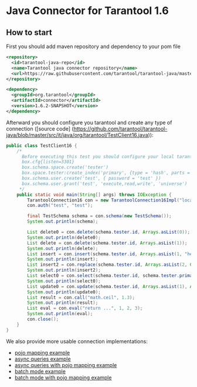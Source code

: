 # Java Connector for Tarantool 1.6

## How to start

First you should add maven repository and dependency to your pom file
```xml
<repository>
  <id>tarantool-java-repo</id>
  <name>Tarantool java connector repository</name>
  <url>https://raw.githubusercontent.com/tarantool/tarantool-java/master/maven-repo/</url>
</repository>
```
```xml
<dependency>
  <groupId>org.tarantool</groupId>
  <artifactId>connector</artifactId>
  <version>1.6.2-SNAPSHOT</version>
</dependency>
```
Afterward you should configure you tarantool and create any type of connection ([source code] (https://github.com/tarantool/tarantool-java/blob/master/src/it/java/org/tarantool/TestClient16.java)):
```java
public class TestClient16 {
    /*
      Before executing this test you should configure your local tarantool
      box.cfg{listen=3301}
      box.schema.space.create('tester')
      box.space.tester:create_index('primary', {type = 'hash', parts = {1, 'NUM'}})
      box.schema.user.create('test', { password = 'test' })
      box.schema.user.grant('test', 'execute,read,write', 'universe')
     */
    public static void main(String[] args) throws IOException {
        TarantoolConnection16 con = new TarantoolConnection16Impl("localhost", 3301);
        con.auth("test", "test");

        final TestSchema schema = con.schema(new TestSchema());
        System.out.println(schema);

        List delete0 = con.delete(schema.tester.id, Arrays.asList(0));
        System.out.println(delete0);
        List delete = con.delete(schema.tester.id, Arrays.asList(1));
        System.out.println(delete);
        List insert = con.insert(schema.tester.id, Arrays.asList(1, "hello"));
        System.out.println(insert);
        List insert2 = con.replace(schema.tester.id, Arrays.asList(2, Collections.singletonMap("hello", "word"),new String[]{"a","b","c"}));
        System.out.println(insert2);
        List select0 = con.select(schema.tester.id, schema.tester.primary, Arrays.asList(1), 0, 100, 0);
        System.out.println(select0);
        List update0 = con.update(schema.tester.id, Arrays.asList(1), Arrays.asList("=", 1, "Hello"));
        System.out.println(update0);
        List result = con.call("math.ceil", 1.3);
        System.out.println(result);
        List eval = con.eval("return ...", 1, 2, 3);
        System.out.println(eval);
        con.close();
    }
}
```
We also provide more usable connection implementations:
* [pojo mapping example](https://github.com/tarantool/tarantool-java/blob/master/src/it/java/org/tarantool/TestClient16WithJackson.java)
* [async queries example](https://github.com/tarantool/tarantool-java/blob/master/src/it/java/org/tarantool/TestClient16Async.java) 
* [async queries with pojo mapping example](https://github.com/tarantool/tarantool-java/blob/master/src/it/java/org/tarantool/TestClient16AsyncWithJackson.java) 
* [batch mode example](https://github.com/tarantool/tarantool-java/blob/master/src/it/java/org/tarantool/TestBatch16.java) 
* [batch mode with pojo mapping example](https://github.com/tarantool/tarantool-java/blob/master/src/it/java/org/tarantool/TestClient16Async.java) 


